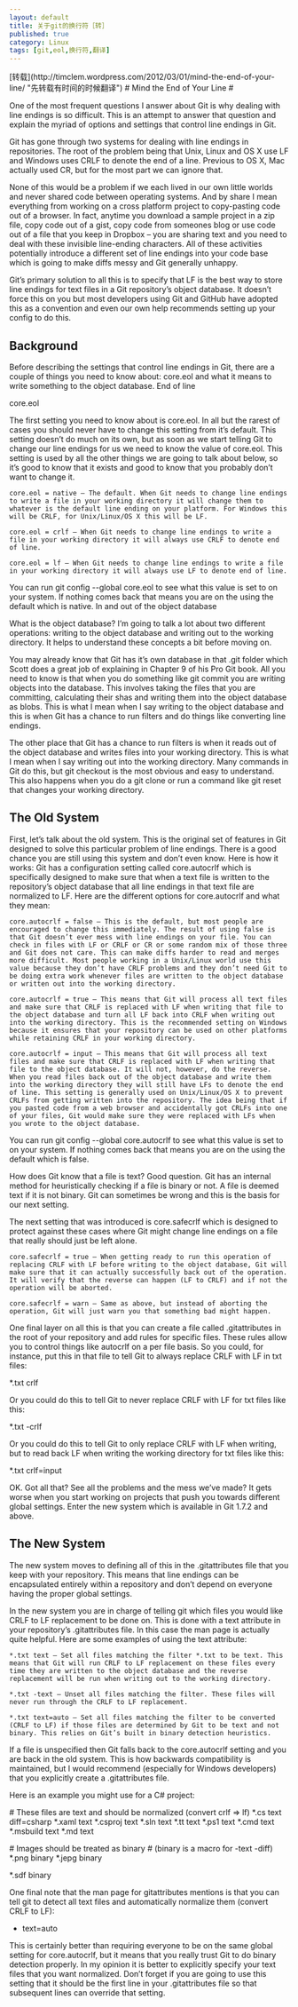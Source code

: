 ```yaml
---
layout: default
title: 关于git的换行符［转］
published: true
category: Linux
tags: [git,eol,换行符,翻译]
---
```

<quote>
[转载](http://timclem.wordpress.com/2012/03/01/mind-the-end-of-your-line/ "先转载有时间的时候翻译")
</quote>
# Mind the End of Your Line #

One of the most frequent questions I answer about Git is why dealing with line endings is so difficult. This is an attempt to answer that question and explain the myriad of options and settings that control line endings in Git.

Git has gone through two systems for dealing with line endings in repositories. The root of the problem being that Unix, Linux and OS X use LF and Windows uses CRLF to denote the end of a line. Previous to OS X, Mac actually used CR, but for the most part we can ignore that.

None of this would be a problem if we each lived in our own little worlds and never shared code between operating systems. And by share I mean everything from working on a cross platform project to copy-pasting code out of a browser. In fact, anytime you download a sample project in a zip file, copy code out of a gist, copy code from someones blog or use code out of a file that you keep in Dropbox – you are sharing text and you need to deal with these invisible line-ending characters. All of these activities potentially introduce a different set of line endings into your code base which is going to make diffs messy and Git generally unhappy.

Git’s primary solution to all this is to specify that LF is the best way to store line endings for text files in a Git repository’s object database. It doesn’t force this on you but most developers using Git and GitHub have adopted this as a convention and even our own help recommends setting up your config to do this.
## Background ##

Before describing the settings that control line endings in Git, there are a couple of things you need to know about: core.eol and what it means to write something to the object database.
End of line

core.eol

The first setting you need to know about is core.eol. In all but the rarest of cases you should never have to change this setting from it’s default. This setting doesn’t do much on its own, but as soon as we start telling Git to change our line endings for us we need to know the value of core.eol. This setting is used by all the other things we are going to talk about below, so it’s good to know that it exists and good to know that you probably don’t want to change it.

    core.eol = native – The default. When Git needs to change line endings to write a file in your working directory it will change them to whatever is the default line ending on your platform. For Windows this will be CRLF, for Unix/Linux/OS X this will be LF.

    core.eol = crlf – When Git needs to change line endings to write a file in your working directory it will always use CRLF to denote end of line.

    core.eol = lf – When Git needs to change line endings to write a file in your working directory it will always use LF to denote end of line.

You can run git config --global core.eol to see what this value is set to on your system. If nothing comes back that means you are on the using the default which is native.
In and out of the object database

What is the object database? I’m going to talk a lot about two different operations: writing to the object database and writing out to the working directory. It helps to understand these concepts a bit before moving on.

You may already know that Git has it’s own database in that .git folder which Scott does a great job of explaining in Chapter 9 of his Pro Git book. All you need to know is that when you do something like git commit you are writing objects into the database. This involves taking the files that you are committing, calculating their shas and writing them into the object database as blobs. This is what I mean when I say writing to the object database and this is when Git has a chance to run filters and do things like converting line endings.

The other place that Git has a chance to run filters is when it reads out of the object database and writes files into your working directory. This is what I mean when I say writing out into the working directory. Many commands in Git do this, but git checkout is the most obvious and easy to understand. This also happens when you do a git clone or run a command like git reset that changes your working directory.

## The Old System ##

First, let’s talk about the old system. This is the original set of features in Git designed to solve this particular problem of line endings. There is a good chance you are still using this system and don’t even know. Here is how it works: Git has a configuration setting called core.autocrlf which is specifically designed to make sure that when a text file is written to the repository’s object database that all line endings in that text file are normalized to LF. Here are the different options for core.autocrlf and what they mean:

    core.autocrlf = false – This is the default, but most people are encouraged to change this immediately. The result of using false is that Git doesn’t ever mess with line endings on your file. You can check in files with LF or CRLF or CR or some random mix of those three and Git does not care. This can make diffs harder to read and merges more difficult. Most people working in a Unix/Linux world use this value because they don’t have CRLF problems and they don’t need Git to be doing extra work whenever files are written to the object database or written out into the working directory.

    core.autocrlf = true – This means that Git will process all text files and make sure that CRLF is replaced with LF when writing that file to the object database and turn all LF back into CRLF when writing out into the working directory. This is the recommended setting on Windows because it ensures that your repository can be used on other platforms while retaining CRLF in your working directory.

    core.autocrlf = input – This means that Git will process all text files and make sure that CRLF is replaced with LF when writing that file to the object database. It will not, however, do the reverse. When you read files back out of the object database and write them into the working directory they will still have LFs to denote the end of line. This setting is generally used on Unix/Linux/OS X to prevent CRLFs from getting written into the repository. The idea being that if you pasted code from a web browser and accidentally got CRLFs into one of your files, Git would make sure they were replaced with LFs when you wrote to the object database.

You can run git config --global core.autocrlf to see what this value is set to on your system. If nothing comes back that means you are on the using the default which is false.

How does Git know that a file is text? Good question. Git has an internal method for heuristically checking if a file is binary or not. A file is deemed text if it is not binary. Git can sometimes be wrong and this is the basis for our next setting.

The next setting that was introduced is core.safecrlf which is designed to protect against these cases where Git might change line endings on a file that really should just be left alone.

    core.safecrlf = true – When getting ready to run this operation of replacing CRLF with LF before writing to the object database, Git will make sure that it can actually successfully back out of the operation. It will verify that the reverse can happen (LF to CRLF) and if not the operation will be aborted.

    core.safecrlf = warn – Same as above, but instead of aborting the operation, Git will just warn you that something bad might happen.

One final layer on all this is that you can create a file called .gitattributes in the root of your repository and add rules for specific files. These rules allow you to control things like autocrlf on a per file basis. So you could, for instance, put this in that file to tell Git to always replace CRLF with LF in txt files:

*.txt crlf

Or you could do this to tell Git to never replace CRLF with LF for txt files like this:

*.txt -crlf

Or you could do this to tell Git to only replace CRLF with LF when writing, but to read back LF when writing the working directory for txt files like this:

*.txt crlf=input

OK. Got all that? See all the problems and the mess we’ve made? It gets worse when you start working on projects that push you towards different global settings. Enter the new system which is available in Git 1.7.2 and above.

## The New System ##

The new system moves to defining all of this in the .gitattributes file that you keep with your repository. This means that line endings can be encapsulated entirely within a repository and don’t depend on everyone having the proper global settings.

In the new system you are in charge of telling git which files you would like CRLF to LF replacement to be done on. This is done with a text attribute in your repository’s .gitattributes file. In this case the man page is actually quite helpful. Here are some examples of using the text attribute:

    *.txt text – Set all files matching the filter *.txt to be text. This means that Git will run CRLF to LF replacement on these files every time they are written to the object database and the reverse replacement will be run when writing out to the working directory.

    *.txt -text – Unset all files matching the filter. These files will never run through the CRLF to LF replacement.

    *.txt text=auto – Set all files matching the filter to be converted (CRLF to LF) if those files are determined by Git to be text and not binary. This relies on Git’s built in binary detection heuristics.

If a file is unspecified then Git falls back to the core.autocrlf setting and you are back in the old system. This is how backwards compatibility is maintained, but I would recommend (especially for Windows developers) that you explicitly create a .gitattributes file.

Here is an example you might use for a C# project:

\# These files are text and should be normalized (convert crlf => lf)
*.cs      text diff=csharp
*.xaml    text
*.csproj  text
*.sln     text
*.tt      text
*.ps1     text
*.cmd     text
*.msbuild text
*.md      text

\# Images should be treated as binary
\# (binary is a macro for -text -diff)
*.png     binary
*.jepg    binary

*.sdf     binary

One final note that the man page for gitattributes mentions is that you can tell git to detect all text files and automatically normalize them (convert CRLF to LF):

* text=auto

This is certainly better than requiring everyone to be on the same global setting for core.autocrlf, but it means that you really trust Git to do binary detection properly. In my opinion it is better to explicitly specify your text files that you want normalized. Don’t forget if you are going to use this setting that it should be the first line in your .gitattributes file so that subsequent lines can override that setting.

